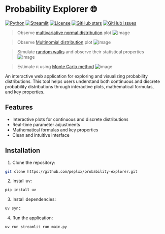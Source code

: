 # Probability Explorer 🌐
[![Python](https://img.shields.io/badge/python-3.10%2B-blue.svg)](https://www.python.org/downloads/)
[![Streamlit](https://img.shields.io/badge/Streamlit-1.28.0-FF4B4B.svg)](https://streamlit.io)
[![License](https://img.shields.io/badge/License-MIT-green.svg)](https://opensource.org/licenses/MIT)
[![GitHub stars](https://img.shields.io/github/stars/peplxx/probability-explorer.svg)](https://github.com/peplxx/probability-explorer/stargazers)
[![GitHub issues](https://img.shields.io/github/issues/peplxx/probability-explorer.svg)](https://github.com/peplxx/probability-explorer/issues)

> Observe [multivariative normal distribution](https://en.wikipedia.org/wiki/Multivariate_normal_distribution) plot
![image](https://github.com/user-attachments/assets/ecc61f1d-7cf8-4b89-a1b4-95e6b57f8fe5)

> Observe [Multinomial distribution](https://en.wikipedia.org/wiki/Multinomial_distribution) plot
![image](https://github.com/user-attachments/assets/bc4487dd-a9a6-4938-901e-c5d8702e9ee0)

>Simulate [random walks](https://en.wikipedia.org/wiki/Random_walk) and observe their statistical properties
![image](https://github.com/user-attachments/assets/ba96399e-e09a-4e9e-9fdf-1520c9c6de2b)

> Estimate π using [Monte Carlo method](https://en.wikipedia.org/wiki/Monte_Carlo_method)
![image](https://github.com/user-attachments/assets/1f558bb3-321b-42d2-be85-656aafe6eb19)

An interactive web application for exploring and visualizing probability distributions. This tool helps users understand both continuous and discrete probability distributions through interactive plots, mathematical formulas, and key properties.

## Features

- Interactive plots for continuous and discrete distributions
- Real-time parameter adjustments
- Mathematical formulas and key properties
- Clean and intuitive interface

## Installation

1. Clone the repository:

```bash
git clone https://github.com/peplxx/probability-explorer.git
```
2. Install uv:

```bash
pip install uv
```

3. Install dependencies:

```bash
uv sync
```

4. Run the application:

```bash
uv run streamlit run main.py
```
